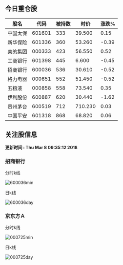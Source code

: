 
## 今日重仓股 

|股名|代码|被持数|时价|涨跌%|
|---|---|---|---|---|
|中国太保|601601|333|39.500|0.15|
|新华保险|601336|360|53.260|-0.39|
|美的集团|000333|423|56.550|0.52|
|工商银行|601398|445|6.600|-0.45|
|招商银行|600036|536|30.610|-0.52|
|格力电器|000651|552|51.450|-0.52|
|五粮液|000858|558|73.540|0.35|
|伊利股份|600887|620|30.440|-1.62|
|贵州茅台|600519|712|710.230|0.03|
|中国平安|601318|868|68.820|0.06|

## 关注股信息
**更新时间 : Thu Mar  8 09:35:12 2018**
### 招商银行 
分时k线

![600036min](http://image.sinajs.cn/newchart/min/n/sh600036.gif)

日k线

![600036day](http://image.sinajs.cn/newchart/daily/n/sh600036.gif)

### 京东方Ａ 
分时k线

![000725min](http://image.sinajs.cn/newchart/min/n/sz000725.gif)

日k线

![000725day](http://image.sinajs.cn/newchart/daily/n/sz000725.gif)
